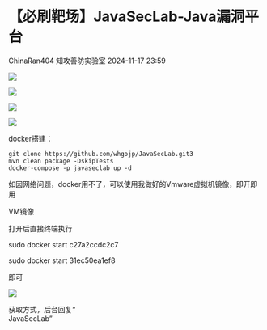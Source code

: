 #  【必刷靶场】JavaSecLab-Java漏洞平台   
ChinaRan404  知攻善防实验室   2024-11-17 23:59  
  
![](https://mmbiz.qpic.cn/mmbiz_png/H7ec9FOh7vqA2icF6gYLSeESv5UzLfnHty3DbxYcLEgDfjRDkHHRiaJuqyDXj6sqqFOHMvBj7WClWt9tV36EPyjQ/640?wx_fmt=png&from=appmsg "")  
  
![](https://mmbiz.qpic.cn/mmbiz_png/H7ec9FOh7vqA2icF6gYLSeESv5UzLfnHtZhoyphCKwN1ibrKibwID3F4iaibvUo6no2vqrZCUUbiboDG4ialJWRlibWRQw/640?wx_fmt=png&from=appmsg "")  
  
![](https://mmbiz.qpic.cn/mmbiz_png/H7ec9FOh7vqA2icF6gYLSeESv5UzLfnHtUpXM7SuWIK2X0TibVEiadpAAsw9CkRhQwZUQDUJxRrXVOfVXGqEjdrTw/640?wx_fmt=png&from=appmsg "")  
  
![](https://mmbiz.qpic.cn/mmbiz_png/H7ec9FOh7vqA2icF6gYLSeESv5UzLfnHtYxT68WTwhnuicGVGQVt3ItnaGVTROIgJWTf85yHsZ4XCSyVXKz2zhfA/640?wx_fmt=png&from=appmsg "")  
  
docker搭建：  
  
```
git clone https://github.com/whgojp/JavaSecLab.git3
mvn clean package -DskipTests
docker-compose -p javaseclab up -d
```  
  
  
如因网络问题，docker用不了，可以使用我做好的Vmware虚拟机镜像，即开即用  
  
VM镜像  
  
打开后直接终端执行  
  
sudo docker start c27a2ccdc2c7  
  
sudo docker start 31ec50ea1ef8  
  
即可  
  
![](https://mmbiz.qpic.cn/mmbiz_png/H7ec9FOh7vqA2icF6gYLSeESv5UzLfnHtecIKCutKvx0MsicicJZic22c76gThHJ74j0icS1sYsFvX9Mcuj1XLtqofA/640?wx_fmt=png&from=appmsg "")  
  
获取方式，后台回复“  
JavaSecLab”  
  
  
